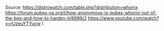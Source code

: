Source:
https://distrowatch.com/table.php?distribution=whonix
https://forum.qubes-os.org/t/how-anonymous-is-qubes-whonix-out-of-the-box-and-how-to-harden-it/6699/2
https://www.youtube.com/watch?v=rUzeuYTYucw
\
